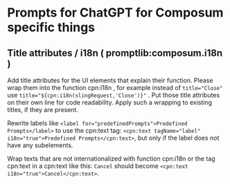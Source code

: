 # Prompts for ChatGPT for Composum specific things

## Title attributes / i18n ( promptlib:composum.i18n )

Add title attributes for the UI elements that explain their function.
Please wrap them into the function cpn:i18n , for example instead of `title="Close"`
use `title="${cpn:i18n(slingRequest,'Close')}"` . Put those title attributes on their own line for code readability.
Apply such a wrapping to existing titles, if they are present.

Rewrite labels like `<label for="predefinedPrompts">Predefined Prompts</label>` to use the cpn:text tag:
`<cpn:text tagName="label" i18n="true">Predefined Prompts</cpn:text>`, but only if
the label does not have any subelements.

Wrap texts that are not internationalized with function cpn:i18n or the tag cpn:text in a cpn:text like this:
`Cancel` should become `<cpn:text i18n="true">Cancel</cpn:text>`.
